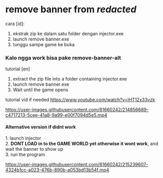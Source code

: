 # remove banner from *redacted*
cara [id]:
1. ekstrak zip ke dalam satu folder dengan injector.exe
2. launch remove banner.exe
3. tunggu sampe game ke buka

<h3>Kalo ngga work bisa pake remove-banner-alt</h3>

tutorial [en]
1. extract the zip file into a folder containing injector.exe
2. launch remove banner.exe
3. Wait until the game opens

tutorial vid if needed https://www.youtube.com/watch?v=iHT12x33vzk

https://user-images.githubusercontent.com/81660242/214856689-c4717213-5cee-41a8-9a99-e00f7094d5e5.mp4

<h4> Alternative version if didnt work </h4>
1. launch injector <br/>
2. <b>DONT LOAD in to the GAME WORLD yet otherwise it wont work</b>, and wait the banner to show up <br/>
3. run the program <br/>

https://user-images.githubusercontent.com/81660242/215239607-4324b1cc-a023-476b-890b-a053bd13b54f.mp4



